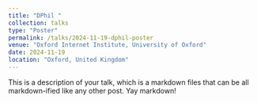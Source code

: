 ```yaml
---
title: "DPhil "
collection: talks
type: "Poster"
permalink: /talks/2024-11-19-dphil-poster
venue: "Oxford Internet Institute, University of Oxford"
date: 2024-11-19
location: "Oxford, United Kingdom"
---
```


This is a description of your talk, which is a markdown files that can be all markdown-ified like any other post. Yay markdown!
